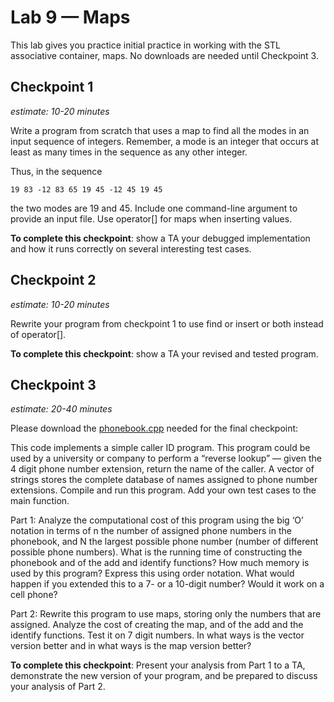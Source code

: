 # Lab 9 — Maps

This lab gives you practice initial practice in working with the STL associative container, maps. No downloads
are needed until Checkpoint 3.

## Checkpoint 1
*estimate: 10-20 minutes*

Write a program from scratch that uses a map to find all the modes in an input sequence of integers.
Remember, a mode is an integer that occurs at least as many times in the sequence as any other integer.

Thus, in the sequence

```console
19 83 -12 83 65 19 45 -12 45 19 45
```

the two modes are 19 and 45. Include one command-line argument to provide an input file. Use operator[] for maps when inserting values.

**To complete this checkpoint**: show a TA your debugged implementation and how it runs correctly on several interesting test cases.

## Checkpoint 2
*estimate: 10-20 minutes*

Rewrite your program from checkpoint 1 to use find or insert or both instead of operator[].

**To complete this checkpoint**: show a TA your revised and tested program.

## Checkpoint 3
*estimate: 20-40 minutes*

Please download the [phonebook.cpp](phonebook.cpp) needed for the final checkpoint:

This code implements a simple caller ID program. This program could be used by a university or company
to perform a “reverse lookup” — given the 4 digit phone number extension, return the name of the caller. A
vector of strings stores the complete database of names assigned to phone number extensions. Compile and
run this program. Add your own test cases to the main function.

Part 1: Analyze the computational cost of this program using the big ‘O’ notation in terms of n the number
of assigned phone numbers in the phonebook, and N the largest possible phone number (number of different
possible phone numbers). What is the running time of constructing the phonebook and of the add and
identify functions? How much memory is used by this program? Express this using order notation. What
would happen if you extended this to a 7- or a 10-digit number? Would it work on a cell phone?

Part 2: Rewrite this program to use maps, storing only the numbers that are assigned. Analyze the cost of
creating the map, and of the add and the identify functions. Test it on 7 digit numbers. In what ways is the
vector version better and in what ways is the map version better?

**To complete this checkpoint**: Present your analysis from Part 1 to a TA, demonstrate the new version
of your program, and be prepared to discuss your analysis of Part 2.
